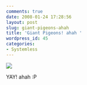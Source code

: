 ```yaml
---
comments: true
date: 2008-01-24 17:28:56
layout: post
slug: giant-pigeons-ahah
title: 'Giant Pigeons! ahah '
wordpress_id: 45
categories:
- Systemless
---
```


![](http://img254.imageshack.us/img254/1826/mun2vx2.gif)

YAY! ahah :P
